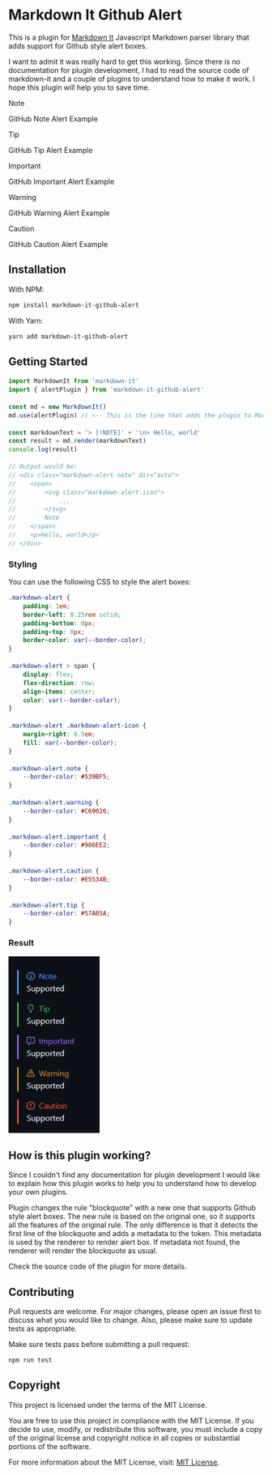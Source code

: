 # Markdown It Github Alert

This is a plugin for [Markdown It](https://github.com/markdown-it/markdown-it) Javascript Markdown parser library that adds support for Github style alert boxes.

I want to admit it was really hard to get this working.  Since there is no documentation for plugin development, I had to read the source code of markdown-it and a couple of plugins to understand how to make it work. I hope this plugin will help you to save time.

> [!NOTE]
> GitHub Note Alert Example

> [!TIP]
> GitHub Tip Alert Example

> [!IMPORTANT]
> GitHub Important Alert Example

> [!WARNING]
> GitHub Warning Alert Example

> [!CAUTION]
> GitHub Caution Alert Example

## Installation

With NPM:

```bash
npm install markdown-it-github-alert
```

With Yarn:

```bash
yarn add markdown-it-github-alert
```

## Getting Started

```js
import MarkdownIt from 'markdown-it'
import { alertPlugin } from 'markdown-it-github-alert'

const md = new MarkdownIt()
md.use(alertPlugin) // <-- This is the line that adds the plugin to MarkdownIt

const markdownText = '> [!NOTE]' + '\n> Hello, world'
const result = md.render(markdownText)
console.log(result)

// Output would be:
// <div class="markdown-alert note" dir="auto">
//    <span>
//        <svg class="markdown-alert-icon">
//            ...
//        </svg>
//        Note
//    </span>
//    <p>Hello, world</p>
// </div>
```

### Styling

You can use the following CSS to style the alert boxes:

```css
.markdown-alert {
    padding: 1em;
    border-left: 0.25rem solid;
    padding-bottom: 0px;
    padding-top: 0px;
    border-color: var(--border-color);
}

.markdown-alert > span {
    display: flex;
    flex-direction: row;
    align-items: center;
    color: var(--border-color);
}

.markdown-alert .markdown-alert-icon {
    margin-right: 0.5em;
    fill: var(--border-color);
}

.markdown-alert.note {
    --border-color: #539BF5;
}

.markdown-alert.warning {
    --border-color: #C69026;
}

.markdown-alert.important {
    --border-color: #986EE2;
}

.markdown-alert.caution {
    --border-color: #E5534B;
}

.markdown-alert.tip {
    --border-color: #57AB5A;
}
```

### Result

![Preview](preview.png)

## How is this plugin working?

Since I couldn't find any documentation for plugin development I would like to explain how this plugin works to help you to understand how to develop your own plugins.

Plugin changes the rule "blockquote" with a new one that supports Github style alert boxes. The new rule is based on the original one, so it supports all the features of the original rule. The only difference is that it detects the first line of the blockquote and adds a metadata to the token. This metadata is used by the renderer to render alert box. If metadata not found, the renderer will render the blockquote as usual.

Check the source code of the plugin for more details.

## Contributing

Pull requests are welcome. For major changes, please open an issue first to discuss what you would like to change. Also, please make sure to update tests as appropriate.

Make sure tests pass before submitting a pull request:

```bash
npm run test
```

## Copyright

This project is licensed under the terms of the MIT License.

You are free to use this project in compliance with the MIT License. If you decide to use, modify, or redistribute this software, you must include a copy of the original license and copyright notice in all copies or substantial portions of the software.

For more information about the MIT License, visit: [MIT License](LICENSE).
